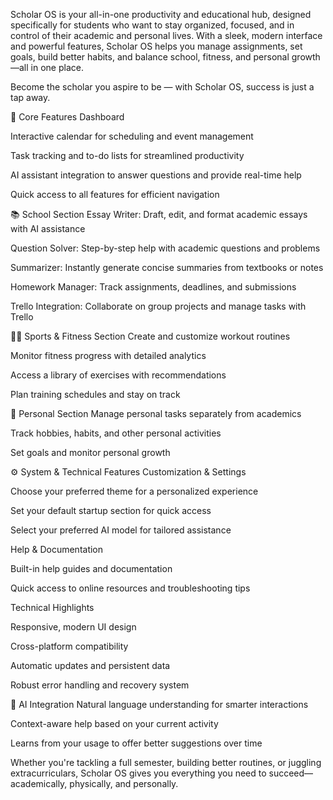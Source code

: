 Scholar OS is your all-in-one productivity and educational hub, designed specifically for students who want to stay organized, focused, and in control of their academic and personal lives. With a sleek, modern interface and powerful features, Scholar OS helps you manage assignments, set goals, build better habits, and balance school, fitness, and personal growth—all in one place.

Become the scholar you aspire to be — with Scholar OS, success is just a tap away.

🌟 Core Features
Dashboard

Interactive calendar for scheduling and event management

Task tracking and to-do lists for streamlined productivity

AI assistant integration to answer questions and provide real-time help

Quick access to all features for efficient navigation

📚 School Section
Essay Writer: Draft, edit, and format academic essays with AI assistance

Question Solver: Step-by-step help with academic questions and problems

Summarizer: Instantly generate concise summaries from textbooks or notes

Homework Manager: Track assignments, deadlines, and submissions

Trello Integration: Collaborate on group projects and manage tasks with Trello

🏋️‍♂️ Sports & Fitness Section
Create and customize workout routines

Monitor fitness progress with detailed analytics

Access a library of exercises with recommendations

Plan training schedules and stay on track

🧘 Personal Section
Manage personal tasks separately from academics

Track hobbies, habits, and other personal activities

Set goals and monitor personal growth

⚙️ System & Technical Features
Customization & Settings

Choose your preferred theme for a personalized experience

Set your default startup section for quick access

Select your preferred AI model for tailored assistance

Help & Documentation

Built-in help guides and documentation

Quick access to online resources and troubleshooting tips

Technical Highlights

Responsive, modern UI design

Cross-platform compatibility

Automatic updates and persistent data

Robust error handling and recovery system

🤖 AI Integration
Natural language understanding for smarter interactions

Context-aware help based on your current activity

Learns from your usage to offer better suggestions over time

Whether you're tackling a full semester, building better routines, or juggling extracurriculars, Scholar OS gives you everything you need to succeed—academically, physically, and personally.


